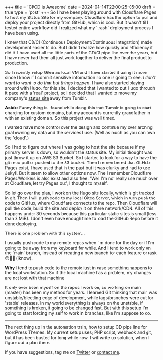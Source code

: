 +++
title = 'CI/CD is Awesome'
date = 2024-04-14T22:00:25-05:00
draft = true
type = 'post'
+++
So I have been playing around with Cloudflare Pages to host my Status Site for my company. Cloudflare has the option to pull and deploy your project directly from GitHub, which is cool. But it wasn't til I tested entire workflow did I realized what my 'trash' deployment process I have been using. 

I knew that CD/CI (Continuous Deployment/Continuous Integration) made development easier to do. But I didn't realize how quickly and efficiency it did it. I have used all the little parts of the CD/CI pipe line over the years, but I have never had them all just work together to deliver the final product to production.

So I recently setup Gitea as local VM and I have started it using it more, since I know if I commit sensitive information no one is going to see. _I don't want to want to do that but things happen_. I have also started playing around with [Hugo](https://gohugo.io), for this site. I decided that I wanted to put Hugo through it pace with a 'real' project, so I decided that I wanted to move my company's [status site](https://status.madscitech.net) away from Tumblr. 

<aside class="pullRight"><strong>Aside</strong>: Funny thing is I found while doing this that Tumblr is going to start charging for custom domains, but my account is currently grandfather in with an existing domain. So this project was well timed.</aside> 

I wanted have more control over the design and continue my over arching goal owning my data and the services I use. (Well as much as you can own the 'cloud'.)

So I had to figure out where I was going to host the site because if my primary server is down, so wouldn't the status site. My initial thought was just throw it up on AWS S3 Bucket. So I started to look for a way to have the git repo pull or pushed to the S3 bucket. Then I remembered that GitHub Pages exist, I have used that in the past but it was clunky and had to use Jekyll. But it seem to allow other options now. The I remember Cloudflare Pages/Workers is also exist and also free. 'Well I'm not really use much over at Cloudflare, let try Pages out', I thought to myself. 

So let go over the plan, I work on the Hugo site locally, which is git tracked in git. Then I will push code to my local Gitea Server, which in turn push the code to GitHub, where Cloudflare connects to the repo. Then Cloudflare will pull the code, build the site and deploy it on there network/CDN. All of this happens under 30 seconds because this particular static sites is small (less than 3 MiB). I don't even have enough time to load the GitHub Repo before it done deploying. 

There is one problem with this system...

I usually push code to my remote repos when I'm done for the day or if I'm going to be away from my keyboard for while. And I tend to work only on the 'main' branch, instead of creating a new branch for each feature or task 😒🤷‍♂️ (iknow). 

<aside class="pullRight"> <strong>Why</strong> I tend to push code to the remote just in case something happens to the local workstation. So if the local machine has a problem, my changes are not lost with that machine.</aside>

It only ever been myself on the repos I work on, so working on main (master) has been my method for years. I learned Git thinking that main was unstable/bleeding edge of development, while tags/branches were cut for 'stable' releases. In my world everything is always on the unstable, if something is broken, it going to be changed fast. But with this setup I'm going to start forcing my self to work in branches, like I'm suppose to do.

----

The next thing up in the automation train, how to setup CD pipe line for WordPress Themes. My current setup uses; PHP script, webhook and git, but it has been busted for long while now. I will write up solution, when I figure out a plan there. 

If you have suggestions, tag me on [Twitter](https://twitter.com/mad9scientist) or [contact me](https://mad9scientist.com/about/contact/).
